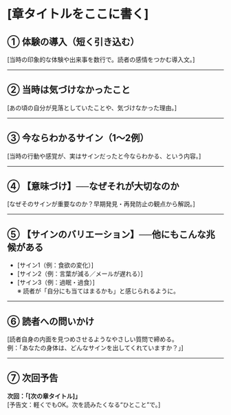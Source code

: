 # [章タイトルをここに書く]

## ① 体験の導入（短く引き込む）

[当時の印象的な体験や出来事を数行で。読者の感情をつかむ導入文。]

---

## ② 当時は気づけなかったこと

[あの頃の自分が見落としていたことや、気づけなかった理由。]

---

## ③ 今ならわかるサイン（1〜2例）

[当時の行動や感覚が、実はサインだったと今ならわかる、という内容。]

---

## ④ 【意味づけ】──なぜそれが大切なのか

[なぜそのサインが重要なのか？早期発見・再発防止の観点から解説。]

---

## ⑤ 【サインのバリエーション】──他にもこんな兆候がある

- [サイン1（例：食欲の変化）]  
- [サイン2（例：言葉が減る／メールが遅れる）]  
- [サイン3（例：過眠・過食）]  
※ 読者が「自分にも当てはまるかも」と感じられるように。

---

## ⑥ 読者への問いかけ

[読者自身の内面を見つめさせるようなやさしい質問で締める。  
例：「あなたの身体は、どんなサインを出してくれていますか？」]

---

## ⑦ 次回予告

**次回：「[次の章タイトル]」**  
[予告文：軽くでもOK。次を読みたくなる“ひとこと”で。]
